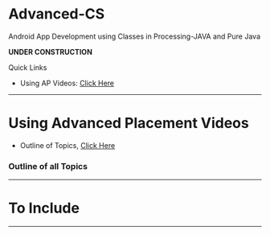 # Advanced-CS
Android App Development using Classes in Processing-JAVA and Pure Java

**UNDER CONSTRUCTION**

Quick Links
- Using AP Videos: <a href="">Click Here</a>

---

# Using Advanced Placement Videos
- Outline of Topics, <a href="">Click Here</a>

### Outline of all Topics
---

# To Include

---
